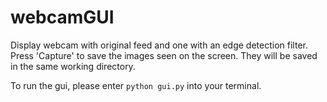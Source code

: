 # webcamGUI
<p>Display webcam with original feed and one with an edge detection filter. 
Press 'Capture' to save the images seen on the screen. They will be saved in the same
working directory. 
</p>
<p>To run the gui, please enter <code>python gui.py</code> into your terminal.</p>